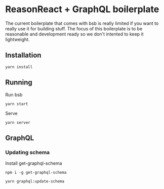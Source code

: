 # ReasonReact + GraphQL boilerplate

The current boilerplate that comes with bsb is really limited if you want to really use it for building stuff.
The focus of this boilerplate is to be reasonable and development ready so we don't intented to keep it lightweight.


## Installation

```
yarn install
```

## Running

Run bsb
```
yarn start
```

Serve

```
yarn server
```

## GraphQL

### Updating schema 
Install get-graphql-schema

```
npm i -g get-graphql-schema
```

```
yarn graphql:update-schema
```